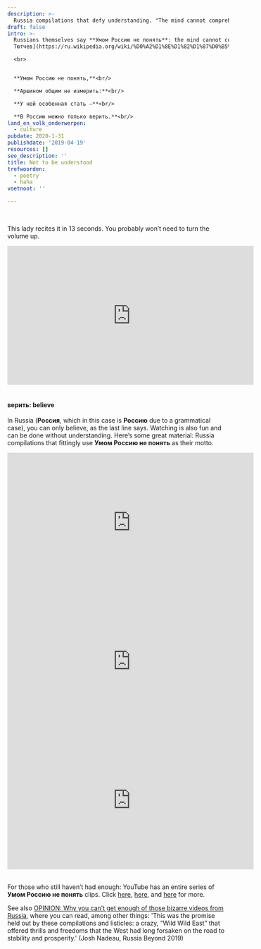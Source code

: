 ```yaml
---
description: >-
  Russia compilations that defy understanding. "The mind cannot comprehend Russia."
draft: false
intro: >-
  Russians themselves say **Умом Россию не понять**: the mind cannot comprehend Russia. These are the words (and the title) of a [poem](https://ru.wikipedia.org/wiki/Умом_Россию_не_понять) (1866) by [Fyodor Tyutchev](https://nl.wikipedia.org/wiki/Fjodor_Tjoettsjev) (in Russian [Фёдор
  Тютчев](https://ru.wikipedia.org/wiki/%D0%A2%D1%8E%D1%82%D1%87%D0%B5%D0%B2,_%D0%A4%D1%91%D0%B4%D0%BE%D1%80_%D0%98%D0%B2%D0%B0%D0%BD%D0%BE%D0%B2%D0%B8%D1%87)):

  <br>


  **Умом Россию не понять,**<br/>

  **Аршином общим не измерить:**<br/>

  **У ней особенная стать –**<br/>

  **В Россию можно только верить.**<br/>
land_en_volk_onderwerpen:
  - culture
pubdate: 2020-1-31
publishdate: '2019-04-19'
resources: []
seo_description: ''
title: Not to be understood
trefwoorden:
  - poetry
  - haha
voetnoot: ''

---
```


<br/>

This lady recites it in 13 seconds. You probably won’t need to turn the volume up.

<iframe width="560" height="315" src="https://www.youtube.com/embed/TQaqpbnN-_w" frameborder="0" allow="accelerometer; autoplay; encrypted-media; gyroscope; picture-in-picture" allowfullscreen></iframe>

<br/>
<br/>


#### верить: believe

In Russia (**Россия**, which in this case is **Россию** due to a grammatical case), you can only believe, as the last line says. Watching is also fun and can be done without understanding. Here’s some great material: Russia compilations that fittingly use **Умом Россию не понять** as their motto.

<iframe width="560" height="315" src="https://www.youtube.com/embed/cmpJH7S204w" frameborder="0" allow="accelerometer; autoplay; encrypted-media; gyroscope; picture-in-picture" allowfullscreen></iframe>
<iframe width="560" height="315" src="https://www.youtube.com/embed/Q-LU83T896w" frameborder="0" allow="accelerometer; autoplay; encrypted-media; gyroscope; picture-in-picture" allowfullscreen></iframe>
<iframe width="560" height="315" src="https://www.youtube.com/embed/SNPQHIxFGGM" frameborder="0" allow="accelerometer; autoplay; encrypted-media; gyroscope; picture-in-picture" allowfullscreen></iframe>

<br/>
<br/>

For those who still haven’t had enough: YouTube has an entire series of **Умом Россию не понять** clips. Click [here](https://youtu.be/yRzMeS2D-Sg), [here](https://youtu.be/lFsvJfukrr0), and [here](https://youtu.be/lBNRJ4fQMQI) for more.

See also [OPINION: Why you can’t get enough of those bizarre videos from Russia](https://www.rbth.com/lifestyle/331134-russians-youtube), where you can read, among other things: 'This was the promise held out by these compilations and listicles: a crazy, “Wild Wild East” that offered thrills and freedoms that the West had long forsaken on the road to stability and prosperity.' (Josh Nadeau, Russia Beyond 2019)
